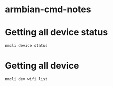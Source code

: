 # armbian-cmd-notes

# Getting all device status
```bash
nmcli device status
```

# Getting all device
```bash
nmcli dev wifi list
```
